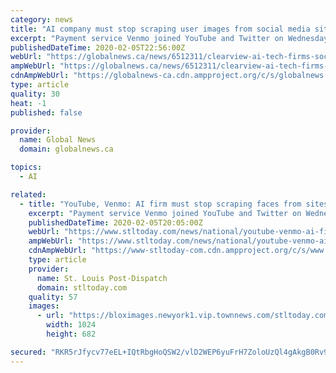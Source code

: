 ```yaml
---
category: news
title: "AI company must stop scraping user images from social media sites, top tech firms say"
excerpt: "Payment service Venmo joined YouTube and Twitter on Wednesday in demanding that a facial recognition company stop harvesting user images to identify the people in them, which the startup does as part of its work with police. Venmo said Wednesday it is sending a cease-and-desist letter to New York-based Clearview AI. The small firm has drawn ..."
publishedDateTime: 2020-02-05T22:56:00Z
webUrl: "https://globalnews.ca/news/6512311/clearview-ai-tech-firms-social-media/"
ampWebUrl: "https://globalnews.ca/news/6512311/clearview-ai-tech-firms-social-media/amp/"
cdnAmpWebUrl: "https://globalnews-ca.cdn.ampproject.org/c/s/globalnews.ca/news/6512311/clearview-ai-tech-firms-social-media/amp/"
type: article
quality: 30
heat: -1
published: false

provider:
  name: Global News
  domain: globalnews.ca

topics:
  - AI

related:
  - title: "YouTube, Venmo: AI firm must stop scraping faces from sites"
    excerpt: "Payment service Venmo joined YouTube and Twitter on Wednesday in demanding that a facial recognition company stop harvesting user images to identify the people in them, which the startup does as part of its work with police. Venmo said Wednesday it is sending a cease-and-desist letter to New York-based Clearview AI. The small firm has drawn ..."
    publishedDateTime: 2020-02-05T20:05:00Z
    webUrl: "https://www.stltoday.com/news/national/youtube-venmo-ai-firm-must-stop-scraping-faces-from-sites/article_78d9898b-e5b1-53d2-88fc-d485916aa751.html"
    ampWebUrl: "https://www.stltoday.com/news/national/youtube-venmo-ai-firm-must-stop-scraping-faces-from-sites/article_78d9898b-e5b1-53d2-88fc-d485916aa751.amp.html"
    cdnAmpWebUrl: "https://www-stltoday-com.cdn.ampproject.org/c/s/www.stltoday.com/news/national/youtube-venmo-ai-firm-must-stop-scraping-faces-from-sites/article_78d9898b-e5b1-53d2-88fc-d485916aa751.amp.html"
    type: article
    provider:
      name: St. Louis Post-Dispatch
      domain: stltoday.com
    quality: 57
    images:
      - url: "https://bloximages.newyork1.vip.townnews.com/stltoday.com/content/tncms/assets/v3/editorial/6/76/67626ad7-5a62-5ad6-869f-e8453f7a52fd/5e3b1f807ecd6.image.jpg?resize=1024%2C682"
        width: 1024
        height: 682

secured: "RKR5rJfycv77eEL+IQtRbgHoQSW2/vlD2WEP6yuFrH7ZoloUzQl4gAkgB0Rv9K2pyH0zV0GpM2beQxcVHcs9qF4BZ2RmdQhA5lNe45iX5/rnHhSjEWDpLzigGSkFvuA00DjJju5OgpclVLuPqpk87qHeZGLjq/9tashQVF3UX/k+rHswWmnQfgOXTyD1nbxTG8JUZKusuCDdK/bFtvE2qmGnXi2H3zT3adUQJNle3CpmApOHFS29i29pY6dcAOJEdZc4un1089qrxGiwFcRVK0wOy+4d5gziKvXOAr13GyMOLtN5mUKOahaTeAJr4TEFQYe3D/xI4GAiUoOCXu8Ha0FC+bjkWWZ8HcebIhOJxRWAMZTxiSgmiRRcloLLRsLrgLxaXjPV4Ha9tVA1uYFO+hVflxxV/9Ds0mjqV3zRQJ+tmSA6KP+MFXa322gnc44E4pnq2UIZ41WtMXXdGQPOdSB9bdBolT4RIdS5R4j5ovw=;Yf0ltVMewLyGg/WBe6Rc2A=="
---
```


